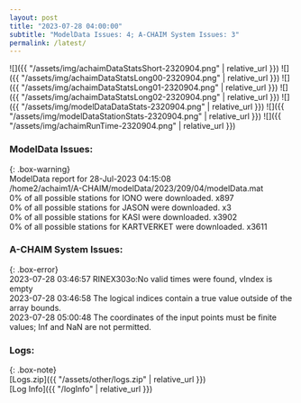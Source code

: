 ```yaml
---
layout: post
title: "2023-07-28 04:00:00"
subtitle: "ModelData Issues: 4; A-CHAIM System Issues: 3"
permalink: /latest/
---
```


![]({{ "/assets/img/achaimDataStatsShort-2320904.png" | relative_url }})
![]({{ "/assets/img/achaimDataStatsLong00-2320904.png" | relative_url }})
![]({{ "/assets/img/achaimDataStatsLong01-2320904.png" | relative_url }})
![]({{ "/assets/img/achaimDataStatsLong02-2320904.png" | relative_url }})
![]({{ "/assets/img/modelDataDataStats-2320904.png" | relative_url }})
![]({{ "/assets/img/modelDataStationStats-2320904.png" | relative_url }})
![]({{ "/assets/img/achaimRunTime-2320904.png" | relative_url }})


### ModelData Issues:  
  
{: .box-warning}  
 ModelData report for 28-Jul-2023 04:15:08   
 /home2/achaim1/A-CHAIM/modelData/2023/209/04/modelData.mat   
 0% of all possible stations for IONO were downloaded. x897   
 0% of all possible stations for JASON were downloaded. x3   
 0% of all possible stations for KASI were downloaded. x3902   
 0% of all possible stations for KARTVERKET were downloaded. x3611   
  
### A-CHAIM System Issues:  
  
{: .box-error}  
2023-07-28 03:46:57 RINEX303o:No valid times were found, vIndex is empty  
2023-07-28 03:46:58 The logical indices contain a true value outside of the array bounds.  
2023-07-28 05:00:48 The coordinates of the input points must be finite values; Inf and NaN are not permitted.  

### Logs:  
  
{: .box-note}  
[Logs.zip]({{ "/assets/other/logs.zip" | relative_url }})  
[Log Info]({{ "/logInfo" | relative_url }})  
